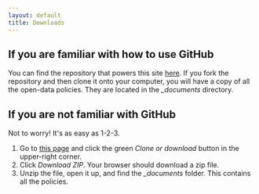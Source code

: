 ```yaml
---
layout: default
title: Downloads
---
```


## If you are familiar with how to use GitHub

You can find the repository that powers this site [here](https://github.com/sunlightpolicy/opendatapoliciesstatic). If you fork the repository and then clone it onto your computer, you will have a copy of all the open-data policies. They are located in the *_documents* directory.

## If you are not familiar with GitHub

Not to worry! It's as easy as 1-2-3.

1. Go to [this page](https://github.com/sunlightpolicy/opendatapoliciesstatic) and click the green *Clone or download* button in the upper-right corner.
2. Click *Download ZIP*. Your browser should download a zip file.
3. Unzip the file, open it up, and find the *_documents* folder. This contains all the policies.
